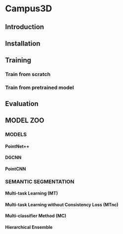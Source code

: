 # Campus3D
## Introduction
## Installation
## Training
### Train from scratch
### Train from pretrained model
## Evaluation
## MODEL ZOO
### MODELS
#### PointNet++
#### DGCNN
#### PointCNN
### SEMANTIC SEGMENTATION
#### Multi-task Learning (MT)
#### Multi-task Learning without Consistency Loss (MTnc)
#### Multi-classifier Method (MC)
#### Hierarchical Ensemble

